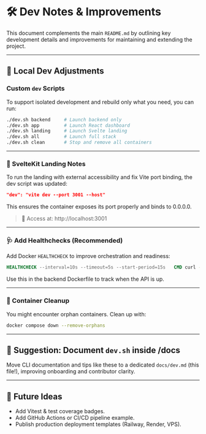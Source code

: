 # 🛠️ Dev Notes & Improvements

This document complements the main `README.md` by outlining key development details and improvements for maintaining and extending the project.

---

## 🧠 Local Dev Adjustments

### Custom `dev` Scripts
To support isolated development and rebuild only what you need, you can run:

```bash
./dev.sh backend     # Launch backend only
./dev.sh app         # Launch React dashboard
./dev.sh landing     # Launch Svelte landing
./dev.sh all         # Launch full stack
./dev.sh clean       # Stop and remove all containers
```

---

### 🧪 SvelteKit Landing Notes

To run the landing with external accessibility and fix Vite port binding, the dev script was updated:

```json
"dev": "vite dev --port 3001 --host"
```

This ensures the container exposes its port properly and binds to 0.0.0.0.

> 🎯 Access at: http://localhost:3001

---

### 🩺 Add Healthchecks (Recommended)

Add Docker `HEALTHCHECK` to improve orchestration and readiness:

```dockerfile
HEALTHCHECK --interval=10s --timeout=5s --start-period=15s   CMD curl --fail http://localhost:3000 || exit 1
```

Use this in the backend Dockerfile to track when the API is up.

---

### 🧼 Container Cleanup

You might encounter orphan containers. Clean up with:

```bash
docker compose down --remove-orphans
```

---

## 📄 Suggestion: Document `dev.sh` inside /docs

Move CLI documentation and tips like these to a dedicated `docs/dev.md` (this file!), improving onboarding and contributor clarity.

---

## 🔮 Future Ideas

- Add Vitest & test coverage badges.
- Add GitHub Actions or CI/CD pipeline example.
- Publish production deployment templates (Railway, Render, VPS).

